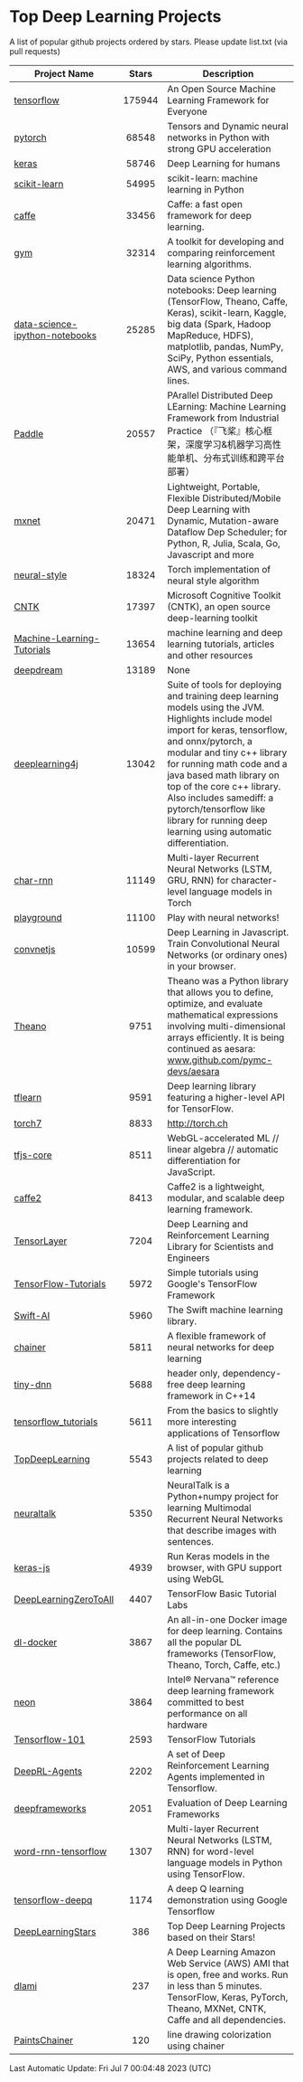 # Top Deep Learning Projects
A list of popular github projects ordered by stars.
Please update list.txt (via pull requests)

|Project Name| Stars | Description |
| ---------- |:-----:| ----------- |
| [tensorflow](https://github.com/tensorflow/tensorflow) | 175944 | An Open Source Machine Learning Framework for Everyone |
| [pytorch](https://github.com/pytorch/pytorch) | 68548 | Tensors and Dynamic neural networks in Python with strong GPU acceleration |
| [keras](https://github.com/keras-team/keras) | 58746 | Deep Learning for humans |
| [scikit-learn](https://github.com/scikit-learn/scikit-learn) | 54995 | scikit-learn: machine learning in Python |
| [caffe](https://github.com/BVLC/caffe) | 33456 | Caffe: a fast open framework for deep learning. |
| [gym](https://github.com/openai/gym) | 32314 | A toolkit for developing and comparing reinforcement learning algorithms. |
| [data-science-ipython-notebooks](https://github.com/donnemartin/data-science-ipython-notebooks) | 25285 | Data science Python notebooks: Deep learning (TensorFlow, Theano, Caffe, Keras), scikit-learn, Kaggle, big data (Spark, Hadoop MapReduce, HDFS), matplotlib, pandas, NumPy, SciPy, Python essentials, AWS, and various command lines. |
| [Paddle](https://github.com/PaddlePaddle/Paddle) | 20557 | PArallel Distributed Deep LEarning: Machine Learning Framework from Industrial Practice （『飞桨』核心框架，深度学习&机器学习高性能单机、分布式训练和跨平台部署） |
| [mxnet](https://github.com/apache/mxnet) | 20471 | Lightweight, Portable, Flexible Distributed/Mobile Deep Learning with Dynamic, Mutation-aware Dataflow Dep Scheduler; for Python, R, Julia, Scala, Go, Javascript and more |
| [neural-style](https://github.com/jcjohnson/neural-style) | 18324 | Torch implementation of neural style algorithm |
| [CNTK](https://github.com/microsoft/CNTK) | 17397 | Microsoft Cognitive Toolkit (CNTK), an open source deep-learning toolkit |
| [Machine-Learning-Tutorials](https://github.com/ujjwalkarn/Machine-Learning-Tutorials) | 13654 | machine learning and deep learning tutorials, articles and other resources  |
| [deepdream](https://github.com/google/deepdream) | 13189 | None |
| [deeplearning4j](https://github.com/deeplearning4j/deeplearning4j) | 13042 | Suite of tools for deploying and training deep learning models using the JVM. Highlights include model import for keras, tensorflow, and onnx/pytorch, a modular and tiny c++ library for running math code and a java based math library on top of the core c++ library. Also includes samediff: a pytorch/tensorflow like library for running deep learning using automatic differentiation. |
| [char-rnn](https://github.com/karpathy/char-rnn) | 11149 | Multi-layer Recurrent Neural Networks (LSTM, GRU, RNN) for character-level language models in Torch |
| [playground](https://github.com/tensorflow/playground) | 11100 | Play with neural networks! |
| [convnetjs](https://github.com/karpathy/convnetjs) | 10599 | Deep Learning in Javascript. Train Convolutional Neural Networks (or ordinary ones) in your browser. |
| [Theano](https://github.com/Theano/Theano) | 9751 | Theano was a Python library that allows you to define, optimize, and evaluate mathematical expressions involving multi-dimensional arrays efficiently. It is being continued as aesara: www.github.com/pymc-devs/aesara |
| [tflearn](https://github.com/tflearn/tflearn) | 9591 | Deep learning library featuring a higher-level API for TensorFlow. |
| [torch7](https://github.com/torch/torch7) | 8833 | http://torch.ch |
| [tfjs-core](https://github.com/tensorflow/tfjs-core) | 8511 | WebGL-accelerated ML // linear algebra // automatic differentiation for JavaScript. |
| [caffe2](https://github.com/facebookarchive/caffe2) | 8413 | Caffe2 is a lightweight, modular, and scalable deep learning framework. |
| [TensorLayer](https://github.com/tensorlayer/TensorLayer) | 7204 | Deep Learning and Reinforcement Learning Library for Scientists and Engineers  |
| [TensorFlow-Tutorials](https://github.com/nlintz/TensorFlow-Tutorials) | 5972 | Simple tutorials using Google's TensorFlow Framework |
| [Swift-AI](https://github.com/Swift-AI/Swift-AI) | 5960 | The Swift machine learning library. |
| [chainer](https://github.com/chainer/chainer) | 5811 | A flexible framework of neural networks for deep learning |
| [tiny-dnn](https://github.com/tiny-dnn/tiny-dnn) | 5688 | header only, dependency-free deep learning framework in C++14 |
| [tensorflow_tutorials](https://github.com/pkmital/tensorflow_tutorials) | 5611 | From the basics to slightly more interesting applications of Tensorflow |
| [TopDeepLearning](https://github.com/aymericdamien/TopDeepLearning) | 5543 | A list of popular github projects related to deep learning |
| [neuraltalk](https://github.com/karpathy/neuraltalk) | 5350 | NeuralTalk is a Python+numpy project for learning Multimodal Recurrent Neural Networks that describe images with sentences. |
| [keras-js](https://github.com/transcranial/keras-js) | 4939 | Run Keras models in the browser, with GPU support using WebGL |
| [DeepLearningZeroToAll](https://github.com/hunkim/DeepLearningZeroToAll) | 4407 | TensorFlow Basic Tutorial Labs |
| [dl-docker](https://github.com/floydhub/dl-docker) | 3867 | An all-in-one Docker image for deep learning. Contains all the popular DL frameworks (TensorFlow, Theano, Torch, Caffe, etc.) |
| [neon](https://github.com/NervanaSystems/neon) | 3864 | Intel® Nervana™ reference deep learning framework committed to best performance on all hardware |
| [Tensorflow-101](https://github.com/sjchoi86/Tensorflow-101) | 2593 | TensorFlow Tutorials |
| [DeepRL-Agents](https://github.com/awjuliani/DeepRL-Agents) | 2202 | A set of Deep Reinforcement Learning Agents implemented in Tensorflow. |
| [deepframeworks](https://github.com/zer0n/deepframeworks) | 2051 | Evaluation of Deep Learning Frameworks |
| [word-rnn-tensorflow](https://github.com/hunkim/word-rnn-tensorflow) | 1307 | Multi-layer Recurrent Neural Networks (LSTM, RNN) for word-level language models in Python using TensorFlow. |
| [tensorflow-deepq](https://github.com/siemanko/tensorflow-deepq) | 1174 | A deep Q learning demonstration using Google Tensorflow |
| [DeepLearningStars](https://github.com/hunkim/DeepLearningStars) | 386 | Top Deep Learning Projects based on their Stars! |
| [dlami](https://github.com/ritchieng/dlami) | 237 | A Deep Learning Amazon Web Service (AWS) AMI that is open, free and works. Run in less than 5 minutes. TensorFlow, Keras, PyTorch, Theano, MXNet, CNTK, Caffe and all dependencies. |
| [PaintsChainer](https://github.com/taizan/PaintsChainer) | 120 | line drawing colorization using chainer |

Last Automatic Update: Fri Jul  7 00:04:48 2023 (UTC)
